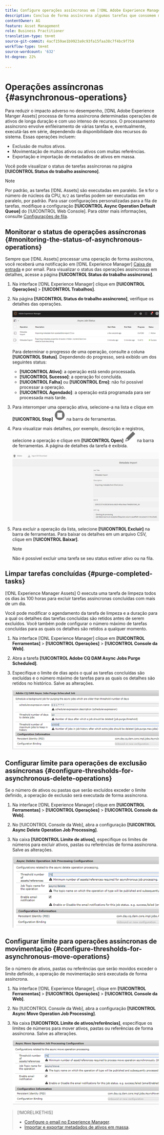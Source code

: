 ```yaml
---
title: Configure operações assíncronas em [!DNL Adobe Experience Manager].
description: Conclua de forma assíncrona algumas tarefas que consomem muitos recursos para otimizar o desempenho em [!DNL Experience Manager Assets].
contentOwner: AG
feature: Asset Management
role: Business Practitioner
translation-type: tm+mt
source-git-commit: 4acf159ae1b9923a9c93fa15faa38c7f4bc9f759
workflow-type: tm+mt
source-wordcount: '632'
ht-degree: 22%

---
```



# Operações assíncronas {#asynchronous-operations}

Para reduzir o impacto adverso no desempenho, [!DNL Adobe Experience Manger Assets] processa de forma assíncrona determinadas operações de ativos de longa duração e com uso intenso de recursos. O processamento assíncrono envolve enfileiramento de várias tarefas e, eventualmente, executá-las em série, dependendo da disponibilidade dos recursos do sistema. Essas operações incluem:

* Exclusão de muitos ativos.
* Movimentação de muitos ativos ou ativos com muitas referências.
* Exportação e importação de metadados de ativos em massa.

Você pode visualizar o status de tarefas assíncronas na página **[!UICONTROL Status do trabalho assíncrono]**.

>[!NOTE]
>
>Por padrão, as tarefas [!DNL Assets] são executadas em paralelo. Se `N` for o número de núcleos da CPU, `N/2` as tarefas podem ser executadas em paralelo, por padrão. Para usar configurações personalizadas para a fila de tarefas, modifique a configuração **[!UICONTROL Async Operation Default Queue]** do [!UICONTROL Web Console]. Para obter mais informações, consulte [Configurações de fila](https://sling.apache.org/documentation/bundles/apache-sling-eventing-and-job-handling.html#queue-configurations).

## Monitorar o status de operações assíncronas {#monitoring-the-status-of-asynchronous-operations}

Sempre que [!DNL Assets] processar uma operação de forma assíncrona, você receberá uma notificação em [!DNL Experience Manager] [Caixa de entrada](/help/sites-authoring/inbox.md) e por email. Para visualizar o status das operações assíncronas em detalhes, acesse a página **[!UICONTROL Status do trabalho assíncrono]**.

1. Na interface [!DNL Experience Manager] clique em **[!UICONTROL Operações]** > **[!UICONTROL Trabalhos]**.

1. Na página **[!UICONTROL Status do trabalho assíncrono]**, verifique os detalhes das operações.

   ![Status e detalhes de operações assíncronas](assets/job_status.png)

   Para determinar o progresso de uma operação, consulte a coluna **[!UICONTROL Status]**. Dependendo do progresso, será exibido um dos seguintes status:

   * **[!UICONTROL Ativo]**: a operação está sendo processada.
   * **[!UICONTROL Sucesso]**: a operação foi concluída.
   * **[!UICONTROL Falha]** ou **[!UICONTROL Erro]**: não foi possível processar a operação.
   * **[!UICONTROL Agendado]**: a operação está programada para ser processada mais tarde.

1. Para interromper uma operação ativa, selecione-a na lista e clique em **[!UICONTROL Stop]** ![stop icon](assets/do-not-localize/stop_icon.svg) na barra de ferramentas.

1. Para visualizar mais detalhes, por exemplo, descrição e registros, selecione a operação e clique em **[!UICONTROL Open]** ![open_icon](assets/do-not-localize/edit_icon.svg) na barra de ferramentas. A página de detalhes da tarefa é exibida.

   ![Detalhes de uma tarefa de importação de metadados](assets/job_details.png)

1. Para excluir a operação da lista, selecione **[!UICONTROL Excluir]** na barra de ferramentas. Para baixar os detalhes em um arquivo CSV, clique em **[!UICONTROL Baixar]**.

   >[!NOTE]
   >
   >Não é possível excluir uma tarefa se seu status estiver ativo ou na fila.

## Limpar tarefas concluídas {#purge-completed-tasks}

[!DNL Experience Manager Assets] O executa uma tarefa de limpeza todos os dias às 100 horas para excluir tarefas assíncronas concluídas com mais de um dia.

<!-- TBD: Find out from the engineering team and mention the time zone of this 1:00 am task.
-->

Você pode modificar o agendamento da tarefa de limpeza e a duração para a qual os detalhes das tarefas concluídas são retidos antes de serem excluídos. Você também pode configurar o número máximo de tarefas concluídas para as quais os detalhes são retidos a qualquer momento.

1. Na interface [!DNL Experience Manager] clique em **[!UICONTROL Ferramentas]** > **[!UICONTROL Operações]** > **[!UICONTROL Console da Web]**.
1. Abra a tarefa **[!UICONTROL Adobe CQ DAM Async Jobs Purge Scheduled]**.
1. Especifique o limite de dias após o qual as tarefas concluídas são excluídas e o número máximo de tarefas para as quais os detalhes são retidos no histórico. Salve as alterações.

   ![Configuração para agendar a limpeza de tarefas assíncronas](assets/purge_job.png)

## Configurar limite para operações de exclusão assíncronas {#configure-thresholds-for-asynchronous-delete-operations}

Se o número de ativos ou pastas que serão excluídos exceder o limite definido, a operação de exclusão será executada de forma assíncrona.

1. Na interface [!DNL Experience Manager] clique em **[!UICONTROL Ferramentas]** > **[!UICONTROL Operações]** > **[!UICONTROL Console da Web]**.
1. No [!UICONTROL Console da Web], abra a configuração **[!UICONTROL Async Delete Operation Job Processing]**.
1. Na caixa **[!UICONTROL Limite de ativos]**, especifique os limites de números para excluir ativos, pastas ou referências de forma assíncrona. Salve as alterações.

   ![Definir o limite da tarefa para excluir ativos](assets/delete_threshold.png)

## Configurar limite para operações assíncronas de movimentação {#configure-thresholds-for-asynchronous-move-operations}

Se o número de ativos, pastas ou referências que serão movidos exceder o limite definido, a operação de movimentação será executada de forma assíncrona.

1. Na interface [!DNL Experience Manager], clique em **[!UICONTROL Ferramentas]** > **[!UICONTROL Operações]** > **[!UICONTROL Console da Web]**.
1. No [!UICONTROL Console da Web], abra a configuração **[!UICONTROL Async Move Operation Job Processing]**.
1. Na caixa **[!UICONTROL Limite de ativos/referências]**, especifique os limites de números para mover ativos, pastas ou referências de forma assíncrona. Salve as alterações.

   ![Definir o limite da tarefa para mover ativos](assets/move_threshold.png)

>[!MORELIKETHIS]
>
>* [Configure o email no Experience Manager](/help/sites-administering/notification.md).
>* [Importar e exportar metadados de ativos em massa](/help/assets/metadata-import-export.md).

